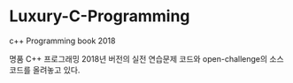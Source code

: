 # Luxury-C-Programming
c++ Programming book 2018


명품 C++ 프로그래밍 2018년 버전의 실전 연습문제 코드와 open-challenge의 소스코드를 올려놓고 있다.
